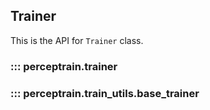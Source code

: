 ## Trainer

This is the API for `Trainer` class.


### ::: perceptrain.trainer

### ::: perceptrain.train_utils.base_trainer